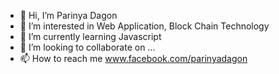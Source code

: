 - 👋 Hi, I’m Parinya Dagon
- 👀 I’m interested in Web Application, Block Chain Technology
- 🌱 I’m currently learning Javascript 
- 💞️ I’m looking to collaborate on ...
- 📫 How to reach me www.facebook.com/parinyadagon

<!---
ParinyaDagonTH/ParinyaDagonTH is a ✨ special ✨ repository because its `README.md` (this file) appears on your GitHub profile.
You can click the Preview link to take a look at your changes.
--->
